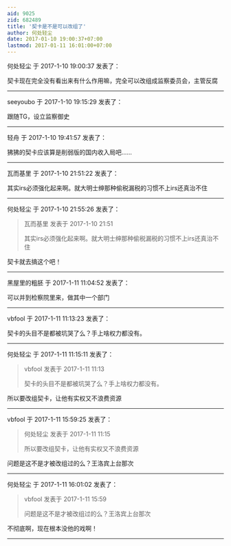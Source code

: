 ```yaml
---
aid: 9025
zid: 682489
title: '契卡是不是可以改组了'
author: 何处轻尘
date: 2017-01-10 19:00:37+07:00
lastmod: 2017-01-11 16:01:00+07:00
---
```


何处轻尘 于 2017-1-10 19:00:37 发表了：

契卡现在完全没有看出来有什么作用嘛，完全可以改组成监察委员会，主管反腐

---------

seeyoubo 于 2017-1-10 19:15:29 发表了：

跟随TG，设立监察御史

---------

轻舟 于 2017-1-10 19:41:57 发表了：

狒狒的契卡应该算是削弱版的国内收入局吧……

---------

瓦而基里 于 2017-1-10 21:51:22 发表了：

其实irs必须强化起来啊。就大明士绅那种偷税漏税的习惯不上irs还真治不住

---------

何处轻尘 于 2017-1-10 21:55:26 发表了：

> 瓦而基里 发表于 2017-1-10 21:51
> 
> 其实irs必须强化起来啊。就大明士绅那种偷税漏税的习惯不上irs还真治不住



契卡就去搞这个吧！

---------

黑屋里的粗胚 于 2017-1-11 11:04:52 发表了：

可以并到检察院里来，做其中一个部门

---------

vbfool 于 2017-1-11 11:13:23 发表了：

契卡的头目不是都被坑哭了么？手上啥权力都没有。

---------

何处轻尘 于 2017-1-11 11:15:11 发表了：

> vbfool 发表于 2017-1-11 11:13
> 
> 契卡的头目不是都被坑哭了么？手上啥权力都没有。



所以要改组契卡，让他有实权又不浪费资源

---------

vbfool 于 2017-1-11 15:59:25 发表了：

> 何处轻尘 发表于 2017-1-11 11:15
> 
> 所以要改组契卡，让他有实权又不浪费资源



问题是这不是才被改组过的么？王洛宾上台那次

---------

何处轻尘 于 2017-1-11 16:01:02 发表了：

> vbfool 发表于 2017-1-11 15:59
> 
> 问题是这不是才被改组过的么？王洛宾上台那次



不彻底啊，现在根本没他的戏啊！

---------

